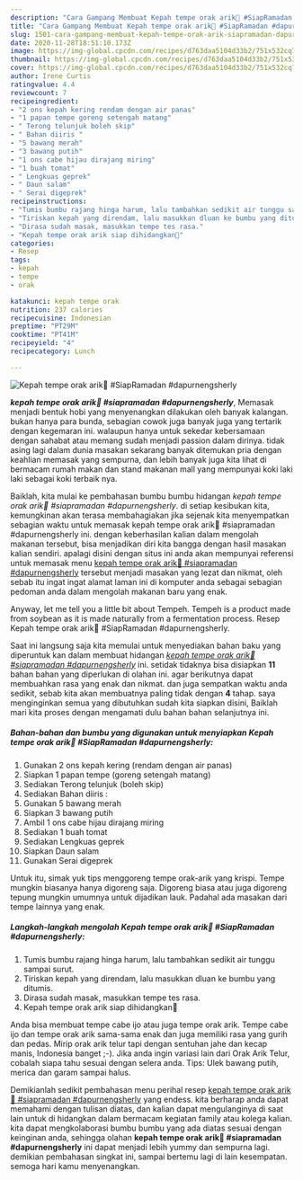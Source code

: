 ```yaml
---
description: "Cara Gampang Membuat Kepah tempe orak arik🍲 #SiapRamadan #dapurnengsherly Lezat"
title: "Cara Gampang Membuat Kepah tempe orak arik🍲 #SiapRamadan #dapurnengsherly Lezat"
slug: 1501-cara-gampang-membuat-kepah-tempe-orak-arik-siapramadan-dapurnengsherly-lezat
date: 2020-11-28T18:51:10.173Z
image: https://img-global.cpcdn.com/recipes/d763daa5104d33b2/751x532cq70/kepah-tempe-orak-arik🍲-siapramadan-dapurnengsherly-foto-resep-utama.jpg
thumbnail: https://img-global.cpcdn.com/recipes/d763daa5104d33b2/751x532cq70/kepah-tempe-orak-arik🍲-siapramadan-dapurnengsherly-foto-resep-utama.jpg
cover: https://img-global.cpcdn.com/recipes/d763daa5104d33b2/751x532cq70/kepah-tempe-orak-arik🍲-siapramadan-dapurnengsherly-foto-resep-utama.jpg
author: Irene Curtis
ratingvalue: 4.4
reviewcount: 7
recipeingredient:
- "2 ons kepah kering rendam dengan air panas"
- "1 papan tempe goreng setengah matang"
- " Terong telunjuk boleh skip"
- " Bahan diiris "
- "5 bawang merah"
- "3 bawang putih"
- "1 ons cabe hijau dirajang miring"
- "1 buah tomat"
- " Lengkuas geprek"
- " Daun salam"
- " Serai digeprek"
recipeinstructions:
- "Tumis bumbu rajang hinga harum, lalu tambahkan sedikit air tunggu sampai surut."
- "Tiriskan kepah yang direndam, lalu masukkan dluan ke bumbu yang ditumis."
- "Dirasa sudah masak, masukkan tempe tes rasa."
- "Kepah tempe orak arik siap dihidangkan🍲"
categories:
- Resep
tags:
- kepah
- tempe
- orak

katakunci: kepah tempe orak 
nutrition: 237 calories
recipecuisine: Indonesian
preptime: "PT29M"
cooktime: "PT41M"
recipeyield: "4"
recipecategory: Lunch

---
```



![Kepah tempe orak arik🍲 #SiapRamadan #dapurnengsherly](https://img-global.cpcdn.com/recipes/d763daa5104d33b2/751x532cq70/kepah-tempe-orak-arik🍲-siapramadan-dapurnengsherly-foto-resep-utama.jpg)

<b><i>kepah tempe orak arik🍲 #siapramadan #dapurnengsherly</i></b>, Memasak menjadi bentuk hobi yang menyenangkan dilakukan oleh banyak kalangan. bukan hanya para bunda, sebagian cowok juga banyak juga yang tertarik dengan kegemaran ini. walaupun hanya untuk sekedar kebersamaan dengan sahabat atau memang sudah menjadi passion dalam dirinya. tidak asing lagi dalam dunia masakan sekarang banyak ditemukan pria dengan keahlian memasak yang sempurna, dan lebih banyak juga kita lihat di bermacam rumah makan dan stand makanan mall yang mempunyai koki laki laki sebagai koki terbaik nya.

Baiklah, kita mulai ke pembahasan bumbu bumbu hidangan <i>kepah tempe orak arik🍲 #siapramadan #dapurnengsherly</i>. di setiap kesibukan kita, kemungkinan akan terasa membahagiakan jika sejenak kita menyempatkan sebagian waktu untuk memasak kepah tempe orak arik🍲 #siapramadan #dapurnengsherly ini. dengan keberhasilan kalian dalam mengolah makanan tersebut, bisa menjadikan diri kita bangga dengan hasil masakan kalian sendiri. apalagi disini dengan situs ini anda akan mempunyai referensi untuk memasak menu <u>kepah tempe orak arik🍲 #siapramadan #dapurnengsherly</u> tersebut menjadi masakan yang lezat dan nikmat, oleh sebab itu ingat ingat alamat laman ini di komputer anda sebagai sebagian pedoman anda dalam mengolah makanan baru yang enak.

Anyway, let me tell you a little bit about Tempeh. Tempeh is a product made from soybean as it is made naturally from a fermentation process. Resep Kepah tempe orak arik🍲 #SiapRamadan #dapurnengsherly.


Saat ini langsung saja kita memulai untuk menyediakan bahan baku yang diperuntuk kan dalam membuat hidangan <u><i>kepah tempe orak arik🍲 #siapramadan #dapurnengsherly</i></u> ini. setidak tidaknya bisa disiapkan <b>11</b> bahan bahan yang diperlukan di olahan ini. agar berikutnya dapat membuahkan rasa yang enak dan nikmat. dan juga sempatkan waktu anda sedikit, sebab kita akan membuatnya paling tidak dengan <b>4</b> tahap. saya menginginkan semua yang dibutuhkan sudah kita siapkan disini, Baiklah mari kita proses dengan mengamati dulu bahan bahan selanjutnya ini.

<!--inarticleads1-->

##### Bahan-bahan dan bumbu yang digunakan untuk menyiapkan Kepah tempe orak arik🍲 #SiapRamadan #dapurnengsherly:

1. Gunakan 2 ons kepah kering (rendam dengan air panas)
1. Siapkan 1 papan tempe (goreng setengah matang)
1. Sediakan  Terong telunjuk (boleh skip)
1. Sediakan  Bahan diiris :
1. Gunakan 5 bawang merah
1. Siapkan 3 bawang putih
1. Ambil 1 ons cabe hijau dirajang miring
1. Sediakan 1 buah tomat
1. Sediakan  Lengkuas geprek
1. Siapkan  Daun salam
1. Gunakan  Serai digeprek


Untuk itu, simak yuk tips menggoreng tempe orak-arik yang krispi. Tempe mungkin biasanya hanya digoreng saja. Digoreng biasa atau juga digoreng tepung mungkin umumnya untuk dijadikan lauk. Padahal ada masakan dari tempe lainnya yang enak. 

<!--inarticleads2-->

##### Langkah-langkah mengolah Kepah tempe orak arik🍲 #SiapRamadan #dapurnengsherly:

1. Tumis bumbu rajang hinga harum, lalu tambahkan sedikit air tunggu sampai surut.
1. Tiriskan kepah yang direndam, lalu masukkan dluan ke bumbu yang ditumis.
1. Dirasa sudah masak, masukkan tempe tes rasa.
1. Kepah tempe orak arik siap dihidangkan🍲


Anda bisa membuat tempe cabe ijo atau juga tempe orak arik. Tempe cabe ijo dan tempe orak arik sama-sama enak dan juga memiliki rasa yang gurih dan pedas. Mirip orak arik telur tapi dengan sentuhan jahe dan kecap manis, Indonesia banget ;-). Jika anda ingin variasi lain dari Orak Arik Telur, cobalah siapa tahu sesuai dengan selera anda. Tips: Ulek bawang putih, merica dan garam sampai halus. 

Demikianlah sedikit pembahasan menu perihal resep <u>kepah tempe orak arik🍲 #siapramadan #dapurnengsherly</u> yang endess. kita berharap anda dapat memahami dengan tulisan diatas, dan kalian dapat mengulanginya di saat lain untuk di hidangkan dalam bermacam kegiatan family atau kolega kalian. kita dapat mengkolaborasi bumbu bumbu yang ada diatas sesuai dengan keinginan anda, sehingga olahan <b>kepah tempe orak arik🍲 #siapramadan #dapurnengsherly</b> ini dapat menjadi lebih yummy dan sempurna lagi. demikian pembahasan singkat ini, sampai bertemu lagi di lain kesempatan. semoga hari kamu menyenangkan.
